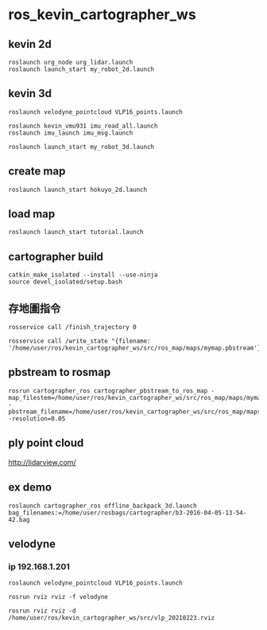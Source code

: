 # ros_kevin_cartographer_ws


## kevin 2d
    roslaunch urg_node urg_lidar.launch
    roslaunch launch_start my_robot_2d.launch

## kevin 3d
    roslaunch velodyne_pointcloud VLP16_points.launch

    roslaunch kevin_vmu931 imu_read_all.launch
    roslaunch imu_launch imu_msg.launch 

    roslaunch launch_start my_robot_3d.launch

## create map
    roslaunch launch_start hokuyo_2d.launch

## load map
    roslaunch launch_start tutorial.launch
## cartographer build
    catkin_make_isolated --install --use-ninja
    source devel_isolated/setup.bash
## 存地圖指令
    rosservice call /finish_trajectory 0

    rosservice call /write_state "{filename: '/home/user/ros/kevin_cartographer_ws/src/ros_map/maps/mymap.pbstream'}"

## pbstream to rosmap
    rosrun cartographer_ros cartographer_pbstream_to_ros_map -map_filestem=/home/user/ros/kevin_cartographer_ws/src/ros_map/maps/mymap -pbstream_filename=/home/user/ros/kevin_cartographer_ws/src/ros_map/maps/mymap.pbstream -resolution=0.05

## ply point cloud
http://lidarview.com/

## ex demo
    roslaunch cartographer_ros offline_backpack_3d.launch bag_filenames:=/home/user/rosbags/cartographer/b3-2016-04-05-13-54-42.bag

## velodyne

### ip 192.168.1.201

    roslaunch velodyne_pointcloud VLP16_points.launch

    rosrun rviz rviz -f velodyne

    rosrun rviz rviz -d /home/user/ros/kevin_cartographer_ws/src/vlp_20210223.rviz